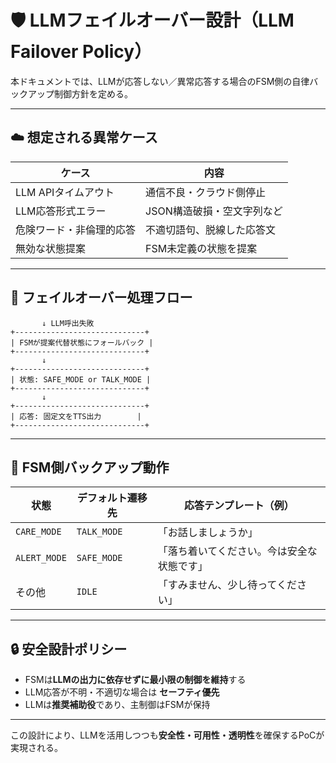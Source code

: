 # 🛡️ LLMフェイルオーバー設計（LLM Failover Policy）

本ドキュメントでは、LLMが応答しない／異常応答する場合のFSM側の自律バックアップ制御方針を定める。

---

## ☁️ 想定される異常ケース

| ケース                     | 内容                                         |
|----------------------------|----------------------------------------------|
| LLM APIタイムアウト        | 通信不良・クラウド側停止                     |
| LLM応答形式エラー          | JSON構造破損・空文字列など                   |
| 危険ワード・非倫理的応答   | 不適切語句、脱線した応答文                   |
| 無効な状態提案             | FSM未定義の状態を提案                        |

---

## 🔁 フェイルオーバー処理フロー

```text
       ↓ LLM呼出失敗
+-----------------------------+
| FSMが提案代替状態にフォールバック |
+-----------------------------+
       ↓
+-----------------------------+
| 状態: SAFE_MODE or TALK_MODE |
+-----------------------------+
       ↓
+-----------------------------+
| 応答: 固定文をTTS出力        |
+-----------------------------+
```

---

## 🧩 FSM側バックアップ動作

| 状態         | デフォルト遷移先       | 応答テンプレート（例）                         |
|--------------|------------------------|------------------------------------------------|
| `CARE_MODE`  | `TALK_MODE`            | 「お話しましょうか」                           |
| `ALERT_MODE` | `SAFE_MODE`            | 「落ち着いてください。今は安全な状態です」     |
| その他       | `IDLE`                 | 「すみません、少し待ってください」             |

---

## 🔒 安全設計ポリシー

- FSMは**LLMの出力に依存せずに最小限の制御を維持**する
- LLM応答が不明・不適切な場合は **セーフティ優先**
- LLMは**推奨補助役**であり、主制御はFSMが保持

---

この設計により、LLMを活用しつつも**安全性・可用性・透明性**を確保するPoCが実現される。
